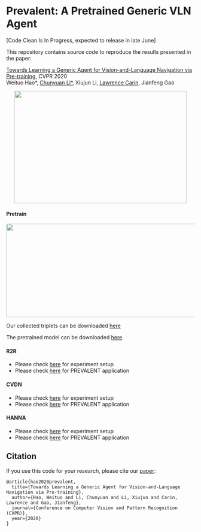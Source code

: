 # Prevalent: A Pretrained Generic VLN Agent 


[Code Clean Is In Progress, expected to release in late June]

This repository contains source code to reproduce the results presented in the paper:

[Towards Learning a Generic Agent for Vision-and-Language Navigation via Pre-training](https://arxiv.org/abs/2002.10638), CVPR 2020
<br>
 Weituo Hao*,
 [Chunyuan Li*](http://chunyuan.li/),
 Xiujun Li,
 [Lawrence Carin](http://people.ee.duke.edu/~lcarin/),
 Jianfeng Gao


<p align="center">
  <img width="460" height="300" src=pretrain_finetune.png>
</p>





#### Pretrain  

<p align="center">
 <kbd>
  <img width="600" height="250" src=pre_training_scheme.png>
 </kbd>
</p>  

Our collected triplets can be downloaded [here](https://drive.google.com/drive/folders/1tvg8Kuu5Q1wfFGIa-ha8NNqv0Nd6x-EO?usp=sharing)  

The pretrained model can be downloaded [here](https://drive.google.com/drive/folders/1sW2xVaSaciZiQ7ViKzm_KbrLD_XvOq5y?usp=sharing)

#### R2R  
- Please check [here](https://github.com/airsplay/R2R-EnvDrop) for experiment setup    
- Please check [here](https://github.com/weituo12321/PREVALENT_R2R) for PREVALENT application    

#### CVDN  
- Please check [here](https://github.com/mmurray/cvdn) for experiment setup
- Please check [here](https://github.com/weituo12321/PREVALENT_R2R) for PREVALENT application

#### HANNA
- Please check [here](https://github.com/khanhptnk/hanna) for experiment setup
- Please check [here](https://github.com/weituo12321/PREVALENT_HANNA) for PREVALENT application

## Citation
If you use this code for your research, please cite our [paper](https://arxiv.org/abs/1709.01215):

```
@article{hao2020prevalent,
  title={Towards Learning a Generic Agent for Vision-and-Language Navigation via Pre-training},
  author={Hao, Weituo and Li, Chunyuan and Li, Xiujun and Carin, Lawrence and Gao, Jianfeng},
  journal={Conference on Computer Vision and Pattern Recognition (CVPR)},
  year={2020}
}
```
